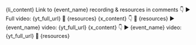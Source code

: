 <LINKEDIN POST>
{li_content}
Link to {event_name} recording & resources in comments 👇
▶️ Full video: {yt_full_url}
📄 {resources}
</LINKEDIN POST>

<X POST>
{x_content} 👇
📄 {resources}
▶️ {event_name} video: {yt_full_url}
</X POST>

<BSKY POST>
{x_content} 👇
▶️ {event_name} video: {yt_full_url}
📄 {resources}
</BSKY POST>

